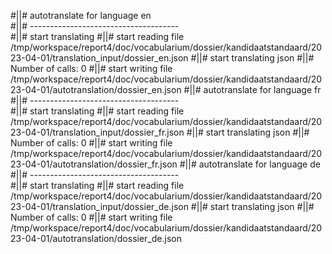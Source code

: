 #||# autotranslate for language en  
#||# -------------------------------------  
#||# start translating
#||# start reading file /tmp/workspace/report4/doc/vocabularium/dossier/kandidaatstandaard/2023-04-01/translation_input/dossier_en.json
#||# start translating json
#||# Number of calls: 0
#||# start writing file /tmp/workspace/report4/doc/vocabularium/dossier/kandidaatstandaard/2023-04-01/autotranslation/dossier_en.json
#||# autotranslate for language fr  
#||# -------------------------------------  
#||# start translating
#||# start reading file /tmp/workspace/report4/doc/vocabularium/dossier/kandidaatstandaard/2023-04-01/translation_input/dossier_fr.json
#||# start translating json
#||# Number of calls: 0
#||# start writing file /tmp/workspace/report4/doc/vocabularium/dossier/kandidaatstandaard/2023-04-01/autotranslation/dossier_fr.json
#||# autotranslate for language de  
#||# -------------------------------------  
#||# start translating
#||# start reading file /tmp/workspace/report4/doc/vocabularium/dossier/kandidaatstandaard/2023-04-01/translation_input/dossier_de.json
#||# start translating json
#||# Number of calls: 0
#||# start writing file /tmp/workspace/report4/doc/vocabularium/dossier/kandidaatstandaard/2023-04-01/autotranslation/dossier_de.json
